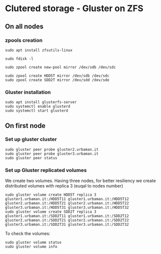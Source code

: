 # Clutered storage - Gluster on ZFS

## On all nodes

### zpools creation

```
sudo apt install zfsutils-linux
```

```
sudo fdisk -l
```

```
sudo zpool create new-pool mirror /dev/sdb /dev/sdc
```

```
sudo zpool create HDD5T mirror /dev/sdb /dev/sdc
sudo zpool create SDD2T mirror /dev/sdd /dev/sde
```

### Gluster installation

```
sudo apt install glusterfs-server
sudo systemctl enable glusterd
sudo systemctl start glusterd
```

## On first node

### Set up gluster cluster

```
sudo gluster peer probe gluster2.urbaman.it
sudo gluster peer probe gluster3.urbaman.it
sudo gluster peer status
```

### Set up Gluster replicated volumes

We create two volumes. Having three nodes, for better resiliency we create distributed volumes with replica 3 (euqal to nodes number)

```
sudo gluster volume create HDD5T replica 3 gluster1.urbaman.it:/HDD5T11 gluster1.urbaman.it:/HDD5T12 gluster2.urbaman.it:/HDD5T21 gluster2.urbaman.it:/HDD5T22 gluster3.urbaman.it:/HDD5T31 gluster3.urbaman.it:/HDD5T32
sudo gluster volume create SDD2T replica 3 gluster1.urbaman.it:/SDD2T11 gluster1.urbaman.it:/SDD2T12 gluster2.urbaman.it:/SDD2T21 gluster2.urbaman.it:/SDD2T22 gluster3.urbaman.it:/SDD2T31 gluster3.urbaman.it:/SDD2T32
```

To check the volumes:

```
sudo gluster volume status
sudo gluster volume info
```
